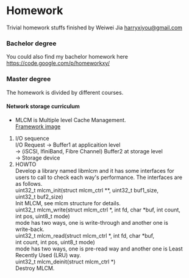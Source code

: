 # Homework


Trivial homework stuffs finished by Weiwei Jia <harryxiyou@gmail.com>

### Bachelor degree
You could also find my bachelor homework here
https://code.google.com/p/homeworkxy/

### Master degree
The homework is divided by different courses.

#### Network storage curriculum
* MLCM is Multiple level Cache Management. <br>
[Framework image](https://github.com/HarryWei/homework/blob/master/images/MLCM.jpg) <br>
 1. I/O sequence <br>
    I/O Request -> Buffer1 at applicaition level <br>
    -> (iSCSI, IfiniBand, Fibre Channel) Buffer2 at storage level <br>
    -> Storage device <br>
 2. HOWTO <br>
    Develop a library named libmlcm and it has some interfaces for <br>
	users to call to check each way's performance. The interfaces are <br>
	as follows. <br>
	uint32_t mlcm_init(struct mlcm_ctrl **, uint32_t buf1_size, <br>
			           uint32_t buf2_size) <br>
	   Init MLCM, see mlcm structure for details. <br>
	uint32_t mlcm_write(struct mlcm_ctrl *, int fd, char *buf, int count, <br>
			               int pos, uint8_t mode) <br>
	   mode has two ways, one is write-through and another one is <br>
	   write-back. <br>
	uint32_t mlcm_read(struct mlcm_ctrl *, int fd, char *buf, <br>
			              int count, int pos, uint8_t mode) <br>
	   mode has two ways, one is pre-read way and another one is Least <br>
	   Recently Used (LRU) way. <br>
	uint32_t mlcm_deinit(struct mlcm_ctrl *) <br>
	   Destroy MLCM.
